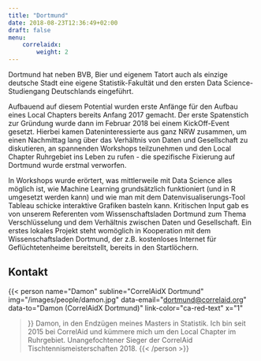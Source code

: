 ```yaml
---
title: "Dortmund"
date: 2018-08-23T12:36:49+02:00
draft: false
menu: 
    correlaidx:
        weight: 2
---
```




Dortmund hat neben BVB, Bier und eigenem Tatort auch als einzige deutsche Stadt eine eigene Statistik-Fakultät und den ersten Data Science-Studiengang Deutschlands eingeführt.

Aufbauend auf diesem Potential wurden erste Anfänge für den Aufbau eines Local Chapters bereits Anfang 2017 gemacht. Der erste Spatenstich zur Gründung wurde dann im Februar 2018 bei einem KickOff-Event gesetzt. Hierbei kamen Dateninteressierte aus ganz NRW zusammen, um einen Nachmittag lang über das Verhältnis von Daten und Gesellschaft zu diskutieren, an spannenden Workshops teilzunehmen und den Local Chapter Ruhrgebiet ins Leben zu rufen - die spezifische Fixierung auf Dortmund wurde erstmal verworfen.

In Workshops wurde erörtert, was mittlerweile mit Data Science alles möglich ist, wie Machine Learning grundsätzlich funktioniert (und in R umgesetzt werden kann) und wie man mit dem Datenvisualiserungs-Tool Tableau schicke interaktive Grafiken basteln kann. Kritischen Input gab es von unserem Referenten vom Wissenschaftsladen Dortmund zum Thema Verschlüsselung und dem Verhältnis zwischen Daten und Gesellschaft. Ein erstes lokales Projekt steht womöglich in Kooperation mit dem Wissenschaftsladen Dortmund, der z.B. kostenloses Internet für Geflüchtetenheime bereitstellt, bereits in den Startlöchern.

## Kontakt

{{< person 
    name="Damon"
    subline="CorrelAidX Dortmund"
    img="/images/people/damon.jpg"
    data-email="dortmund@correlaid.org"
    data-to="Damon (CorrelAidX Dortmund)"
    link-color="ca-red-text"
    x="1"
>}}
Damon, in den Endzügen meines Masters in Statistik. Ich bin seit 2015 bei CorrelAid und kümmere mich um den Local Chapter im Ruhrgebiet. Unangefochtener Sieger der CorrelAid Tischtennismeisterschaften 2018.
{{< /person >}}